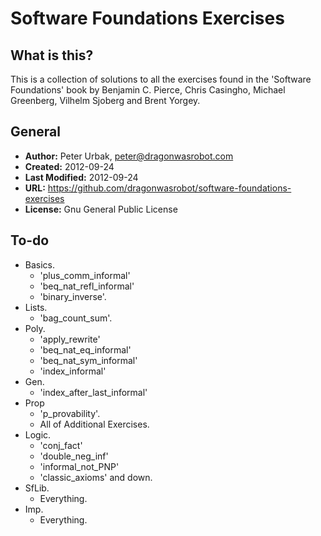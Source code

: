 Software Foundations Exercises
====================

## What is this?
This is a collection of solutions to all the exercises found in the 'Software
Foundations' book by Benjamin C. Pierce, Chris Casingho, Michael Greenberg,
Vilhelm Sjoberg and Brent Yorgey.

## General

- **Author:** Peter Urbak, peter@dragonwasrobot.com
- **Created:** 2012-09-24
- **Last Modified:** 2012-09-24
- **URL:** https://github.com/dragonwasrobot/software-foundations-exercises
- **License:** Gnu General Public License

## To-do

- Basics.
  - 'plus_comm_informal'
  - 'beq_nat_refl_informal'
  - 'binary_inverse'.
- Lists.
  - 'bag_count_sum'.
- Poly.
  - 'apply_rewrite'
  - 'beq_nat_eq_informal'
  - 'beq_nat_sym_informal'
  - 'index_informal'
- Gen.
  - 'index_after_last_informal'
- Prop
  - 'p_provability'.
  - All of Additional Exercises.
- Logic.
  - 'conj_fact'
  - 'double_neg_inf'
  - 'informal_not_PNP'
  - 'classic_axioms' and down.
- SfLib.
  - Everything.
- Imp.
  - Everything.